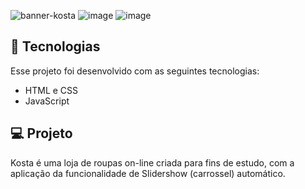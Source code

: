 


![banner-kosta](https://user-images.githubusercontent.com/100106600/197790941-e6eb8986-7f81-4dcc-b71a-4cb20ee69ec9.JPG)
![image](https://user-images.githubusercontent.com/100106600/226624219-b3da271e-dc13-48e5-88b6-064bae13d83b.png)
![image](https://user-images.githubusercontent.com/100106600/226624560-6f3e9bc6-f32f-4822-8394-69a4a5a87b96.png)

## 🚀 Tecnologias

Esse projeto foi desenvolvido com as seguintes tecnologias:

- HTML e CSS
- JavaScript

## 💻 Projeto

Kosta é uma loja de roupas on-line criada para fins de estudo, com a aplicação da funcionalidade de Slidershow (carrossel) automático.
